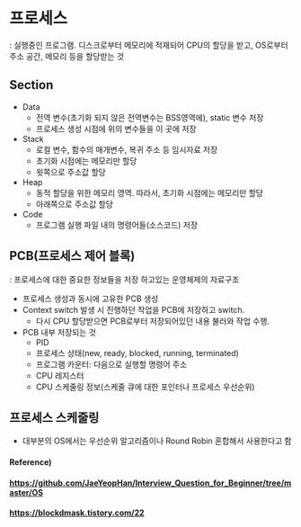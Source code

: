 # 프로세스

: 실행중인 프로그램. 디스크로부터 메모리에 적재되어 CPU의 할당을 받고, OS로부터 주소 공간, 메모리 등을 할당받는 것



## Section

* Data
  * 전역 변수(초기화 되지 않은 전역변수는 BSS영역에), static 변수 저장
  * 프로세스 생성 시점에 위의 변수들을 이 곳에 저장
* Stack
  * 로컬 변수, 함수의 매개변수, 복귀 주소 등 임시자료 저장
  * 초기화 시점에는 메모리만 할당
  * 윗쪽으로 주소값 할당
* Heap
  * 동적 할당을 위한 메모리 영역. 따라서, 초기화 시점에는 메모리만 할당
  * 아래쪽으로 주소값 할당
* Code
  * 프로그램 실행 파일 내의 명령어들(소스코드) 저장



## PCB(프로세스 제어 블록)

: 프로세스에 대한 중요한 정보들을 저장 하고있는 운영체제의 자료구조

* 프로세스 생성과 동시에 고유한 PCB 생성
* Context switch 발생 시 진행하던 작업을 PCB에 저장하고 switch.
  * 다시 CPU 할당받으면 PCB로부터 저장되어있던 내용 불러와 작업 수행. 
* PCB 내부 저장되는 것
  * PID
  * 프로세스 상태(new, ready, blocked, running, terminated)
  * 프로그램 카운터: 다음으로 실행할 명령어 주소
  * CPU 레지스터
  * CPU 스케줄링 정보(스케줄 큐에 대한 포인터나 프로세스 우선순위)



## 프로세스 스케줄링

* 대부분의 OS에서는 우선순위 알고리즘이나 Round Robin 혼합해서 사용한다고 함 



#### Reference)

#### https://github.com/JaeYeopHan/Interview_Question_for_Beginner/tree/master/OS

#### https://blockdmask.tistory.com/22